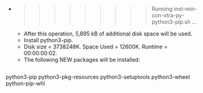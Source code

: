 * >>>>>>>>> Running inst-min-con-xtra-py-python3-pip.sh ...
  * After this operation, 5,895 kB of additional disk space will be used.
  * Install python3-pip.
  * Disk size = 3738248K. Space Used = 12600K. Runtime = 00:00:00:02.
  * The following NEW packages will be installed:
  ```bash
python3-pip python3-pkg-resources python3-setuptools python3-wheel python-pip-whl
  ```
